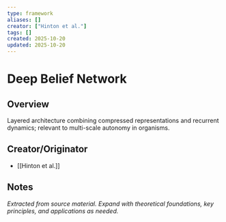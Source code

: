 ```yaml
---
type: framework
aliases: []
creator: ["Hinton et al."]
tags: []
created: 2025-10-20
updated: 2025-10-20
---
```


# Deep Belief Network

## Overview

Layered architecture combining compressed representations and recurrent dynamics; relevant to multi-scale autonomy in organisms.

## Creator/Originator

- [[Hinton et al.]]

## Notes

*Extracted from source material. Expand with theoretical foundations, key principles, and applications as needed.*
